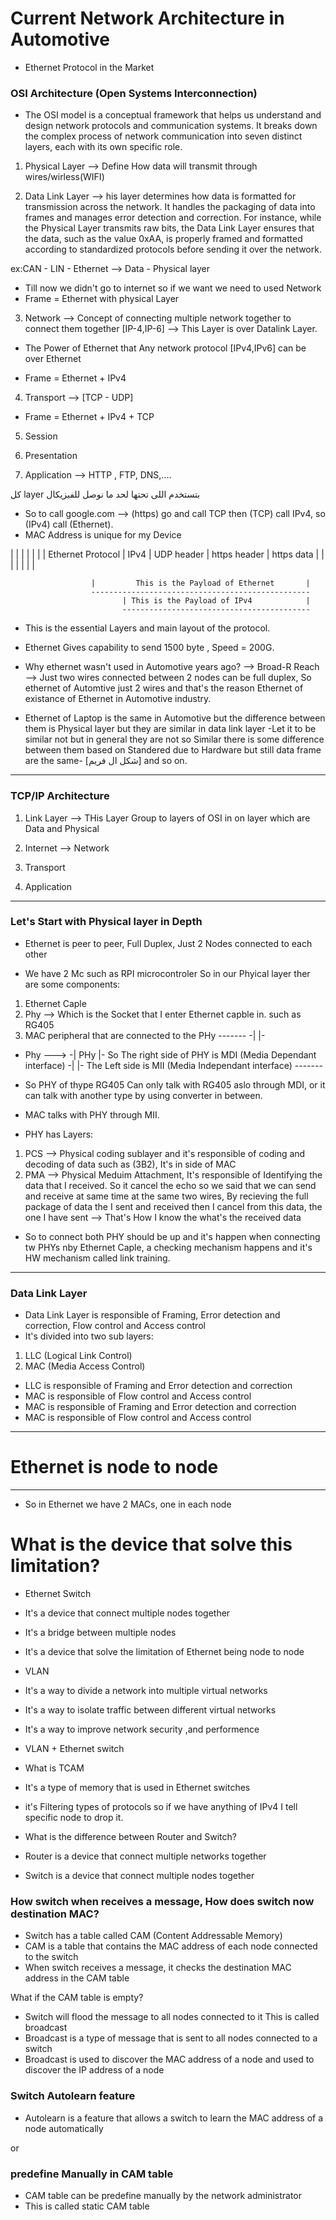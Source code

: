# Current Network Architecture in Automotive

- Ethernet Protocol in the Market

### OSI Architecture (Open Systems Interconnection)
- The OSI model is a conceptual framework that helps us understand and design network protocols and communication systems. It breaks down the complex process of network communication into seven distinct layers, each with its own specific role.

1. Physical Layer --> Define How data will transmit through wires/wirless(WIFI)

2. Data Link Layer --> his layer determines how data is formatted for transmission across the network. It handles the packaging of data into frames and manages error detection and correction. For instance, while the Physical Layer transmits raw bits, the Data Link Layer ensures that the data, such as the value 0xAA, is properly framed and formatted according to standardized protocols before sending it over the network.

ex:CAN - LIN - Ethernet --> Data - Physical layer 
- Till now we didn't go to internet so if we want we need to used Network
- Frame = Ethernet with physical Layer
3. Network --> Concept of connecting multiple network together to connect them together [IP-4,IP-6] --> This Layer is over Datalink Layer.
- The Power of Ethernet that Any network protocol [IPv4,IPv6] can be over Ethernet
* Frame = Ethernet + IPv4
4. Transport --> [TCP - UDP]
* Frame = Ethernet + IPv4 + TCP
5. Session

6. Presentation 

7. Application --> HTTP , FTP, DNS,....

كل layer بتستخدم اللى تحتها لحد  ما نوصل للفيزيكال

- So to call google.com --> (https) go and call TCP then (TCP) call IPv4, so (IPv4) call (Ethernet). 
- MAC Address is unique for my Device

|                     |      |            |              |            |
|   Ethernet Protocol | IPv4 | UDP header | https header | https data |
|                     |      |            |              |            |

                      |         This is the Payload of Ethernet       |
                      -------------------------------------------------
                             | This is the Payload of IPv4            |
                             ------------------------------------------

- This is the essential Layers and main layout of the protocol.
- Ethernet Gives capability to send 1500 byte , Speed = 200G. 
- Why ethernet wasn't used in Automotive years ago?
--> Broad-R Reach --> Just two wires connected between 2 nodes can be full duplex, So ethernet of Automtive just 2 wires and that's the reason Ethernet of existance of Ethernet in Automotive industry.

- Ethernet of Laptop is the same in Automotive but the difference between them is Physical layer but they are similar in data link layer -Let it to be similar not but in general they are not so Similar there is some difference between them based on Standered due to Hardware but still data frame are the same- [شكل ال فريم] and so on. 

------------------------------------------------------------------------------------------------

### TCP/IP Architecture

1. Link Layer --> THis Layer Group to layers of OSI in on layer which are Data and Physical

2. Internet --> Network

3. Transport

4. Application

------------------------------------------------------------------------------------------------

### Let's Start with Physical layer in Depth

- Ethernet is peer to peer, Full Duplex, Just 2 Nodes connected to each other

- We have 2 Mc such as RPI microcontroler So in our Phyical layer ther are some components:
1. Ethernet Caple    
2. Phy --> Which is the Socket that I enter Ethernet capble in. such as RG405
3. MAC peripheral that are connected to the PHy
                  -------
                -|       |-
- Phy --->      -|  PHy  |-  So The right side of PHY is MDI (Media Dependant interface)
                -|       |-     The  Left side is MII (Media Independant interface)
                  -------
- So PHY of thype RG405 Can only talk with RG405 aslo through MDI, or it can talk with another type by using converter in between.
- MAC talks with PHY through MII.

- PHY has Layers:
1. PCS --> Physical coding sublayer and it's responsible of coding and decoding of data such as (3B2), It's in side of MAC
2. PMA --> Physical Meduim Attachment, It's responsible of Identifying the data that I received.
            So it cancel the echo so we said that we can send and receive at same time at the same two wires, By recieving the full package of data the I sent and received then I cancel from this data, the one I have sent --> That's How I know the what's the received data
- So to connect both PHY should be up and it's happen when connecting tw PHYs nby Ethernet Caple, a checking mechanism happens and it's HW mechanism called link training.


------------------------------------------------------------------------------------------------

### Data Link Layer

- Data Link Layer is responsible of Framing, Error detection and correction, Flow control and Access control
- It's divided into two sub layers:
1. LLC (Logical Link Control)
2. MAC (Media Access Control)
- LLC is responsible of Framing and Error detection and correction
- MAC is responsible of Flow control and Access control
- MAC is responsible of Framing and Error detection and correction
- MAC is responsible of Flow control and Access control

-------------------------------------------
# Ethernet is node to node 
-------------------------------------------
- So in Ethernet we have 2 MACs, one in each node
# What is the device that solve this limitation?
- Ethernet Switch
- It's a device that connect multiple nodes together
- It's a bridge between multiple nodes
- It's a device that solve the limitation of Ethernet being node to node

- VLAN 
- It's a way to divide a network into multiple virtual networks
- It's a way to isolate traffic between different virtual networks
- It's a way to improve network security ,and performence

- VLAN + Ethernet switch

- What is TCAM 
- It's a type of memory that is used in Ethernet switches
- it's Filtering types of protocols so if we have anything of IPv4 I tell specific node to drop it.

- What is the difference between Router and Switch?
- Router is a device that connect multiple networks together
- Switch is a device that connect multiple nodes together

### How switch when receives a message, How does switch now destination MAC?
- Switch has a table called CAM (Content Addressable Memory)
- CAM is a table that contains the MAC address of each node connected to the switch
- When switch receives a message, it checks the destination MAC address in the CAM table

What if the CAM table is empty?
- Switch will flood the message to all nodes connected to it This is called broadcast
- Broadcast is a type of message that is sent to all nodes connected to a switch
- Broadcast is used to discover the MAC address of a node and used to discover the IP address of a node

### Switch Autolearn feature
- Autolearn is a feature that allows a switch to learn the MAC address of a node automatically

or 

### predefine Manually in CAM table
- CAM table can be predefine manually by the network administrator
- This is called static CAM table


